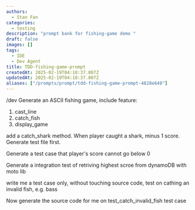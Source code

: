 ```yaml
---
authors:
  - Stan Fan
categories:
  - testing
description: "prompt bank for fishing-game demo "
draft: false
images: []
tags:
  - IDE
  - Dev Agent
title: TDD-fishing-game-prompt
createdAt: 2025-02-19T04:18:37.807Z
updatedAt: 2025-02-19T04:18:37.807Z
aliases: ["/prompts/prompt/tdd-fishing-game-prompt-4828e648"]
---
```


/dev Generate an ASCII fishing game, include feature:

1. cast_line
2. catch_fish
3. display_game

add a catch_shark method. When player caught a shark, minus 1 score. Generate test file first.

Generate a test case that player's score cannot go below 0

Generate a integration test of retriving highest scroe from dynamoDB with moto lib

write me a test case only, without touching source code, test on cathing an invalid fish, e.g. bass

Now generate the source code for me on test_catch_invalid_fish test case
